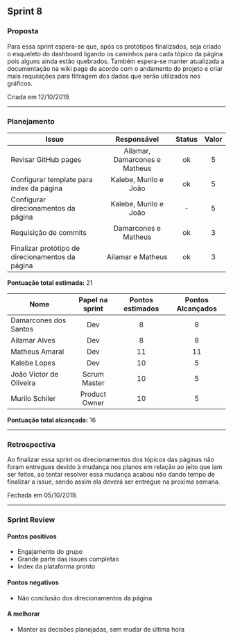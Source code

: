 ## Sprint 8

### Proposta

Para essa sprint espera-se que, após os protótipos finalizados, seja criado o esqueleto do dashboard ligando os caminhos para cada tópico da página pois alguns ainda estão quebrados. Também espera-se manter atualizada a documentação na wiki page de acordo com o andamento do projeto e criar mais requisições para filtragem dos dados que serão utilizados nos gráficos.

Criada em 12/10/2019. 

---

### Planejamento

**Issue** |**Responsável**| **Status** | **Valor** 
----------|:-------------:|:----------:|:---------:
Revisar GitHub pages | Ailamar, Damarcones e Matheus | ok | 5 
Configurar template para index da página | Kalebe, Murilo e João | ok | 5
Configurar direcionamentos da página | Kalebe, Murilo e João | - | 5
Requisição de commits | Damarcones e Matheus | ok | 3
Finalizar protótipo de direcionamentos da página | Ailamar e Matheus | ok | 3


**Pontuação total estimada:** 21


**Nome** | **Papel na sprint** | **Pontos estimados** | **Pontos Alcançados**
---------|:-------------------:| :------------------: | :-------------------:
Damarcones dos Santos | Dev | 8 | 8
Ailamar Alves  | Dev | 8 | 8
Matheus Amaral | Dev | 11 | 11
Kalebe Lopes  | Dev | 10 | 5
João Victor de Oliveira | Scrum Master | 10 | 5
Murilo Schiler  | Product Owner | 10 | 5

**Pontuação total alcançada:** 16

---

### Retrospectiva

Ao finalizar essa sprint os direcionamentos dos tópicos das páginas não foram entregues devido à mudança nos planos em relação ao jeito que iam ser feitos, ao tentar resolver essa mudança acabou não dando tempo de finalizar a issue, sendo assim ela deverá ser entregue na proxima semana.

Fechada em 05/10/2019. 

---

### Sprint Review

#### Pontos positivos
* Engajamento do grupo
* Grande parte das issues completas
* Index da plataforma pronto

#### Pontos negativos
* Não conclusão dos direcionamentos da página

#### A melhorar
* Manter as decisões planejadas, sem mudar de última hora